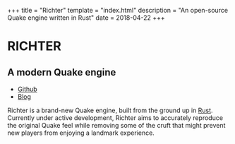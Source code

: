 +++
title = "Richter"
template = "index.html"
description = "An open-source Quake engine written in Rust"
date = 2018-04-22
+++

# RICHTER

## A modern Quake engine

<ul class="links">
<li><a href="https://github.com/cormac-obrien/richter">Github</a></li>
<li><a href="/blog">Blog</a></li>
</ul>

</div>

<div class="intro">

Richter is a brand-new Quake engine, built from the ground up in
[Rust](https://rust-lang.org). Currently under active development, Richter aims
to accurately reproduce the original Quake feel while removing some of the
cruft that might prevent new players from enjoying a landmark experience.

</div>

